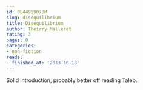 ```yaml
---
id: OL44959078M
slug: disequilibrium
title: Disequilibrium
author: Theirry Malleret
rating: 3
pages: 0
categories:
- non-fiction
reads:
- finished_at: '2013-10-18'
---
```

Solid introduction, probably better off reading Taleb.

